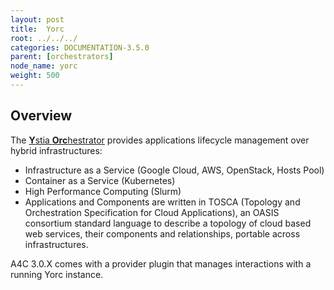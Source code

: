```yaml
---
layout: post
title:  Yorc
root: ../../../
categories: DOCUMENTATION-3.5.0
parent: [orchestrators]
node_name: yorc
weight: 500
---
```


## Overview

The [**Y**stia **Orc**hestrator](https://yorc.readthedocs.io/en/latest/index.html) provides applications lifecycle management over hybrid infrastructures​:

 * Infrastructure as a Service (Google Cloud, AWS, OpenStack, Hosts Pool)​
 * Container as a Service (Kubernetes)​
 * High Performance Computing (Slurm)
 * Applications and Components are written in TOSCA (Topology and Orchestration Specification for Cloud Applications), an OASIS consortium standard language to describe a topology of cloud based web services, their components and relationships, portable across infrastructures.

A4C 3.0.X comes with a provider plugin that manages interactions with a running Yorc instance.
